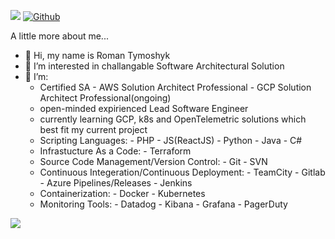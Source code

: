 ![](https://visitor-badge.laobi.icu/badge?page_id=romantymoshyk) [![Github](https://img.shields.io/github/followers/romantymoshyk?label=Follow&style=social)](https://github.com/romantymoshyk)

A little more about me...
- 👋 Hi, my name is Roman Tymoshyk
- 👀 I’m interested in challangable Software Architectural Solution
- 🌱 I’m:
   - Certified SA
         - AWS Solution Architect Professional
         - GCP Solution Architect Professional(ongoing)
    - open-minded expirienced Lead Software Engineer 
    - currently learning GCP, k8s and OpenTelemetric solutions which best fit my current project
    - Scripting Languages:
          - PHP
          - JS(ReactJS)
          - Python
          - Java
          - C#
    - Infrastucture As a Code:
          - Terraform
    - Source Code Management/Version Control:
          - Git
          - SVN
    - Continuous Integeration/Continuous Deployment:
          - TeamCity
          - Gitlab
          - Azure Pipelines/Releases
          - Jenkins
    - Containerization:
          - Docker
          - Kubernetes
    - Monitoring Tools:
          - Datadog
          - Kibana
          - Grafana
          - PagerDuty

<!---
romantymoshyk/romantymoshyk is a ✨ special ✨ repository because its `README.md` (this file) appears on your GitHub profile.
You can click the Preview link to take a look at your changes.
--->

<a href="https://www.linkedin.com/in/roman-tymoshyk"><img src="https://img.shields.io/badge/LinkedIn-0077B5?style=for-the-badge&logo=linkedin&logoColor=white"/></a> 



